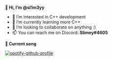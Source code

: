 **👋 Hi, I’m @sl1m3yy**
- 👀 I’m interested in C++ development
- 🌱 I’m currently learning more C++
- 💞️ I’m looking to collaborate on anything :)
- 📫 You can reach me on Discord: **Slimey#4605**
  
**🎵 Current song**

[![spotify-github-profile](https://spotify-github-profile.vercel.app/api/view?uid=ubyr5qq368inw8t9g2lh79f10&cover_image=true&theme=natemoo-re&show_offline=false&background_color=2b2b2b&bar_color=53b14f&bar_color_cover=false)](https://github.com/kittinan/spotify-github-profile)
